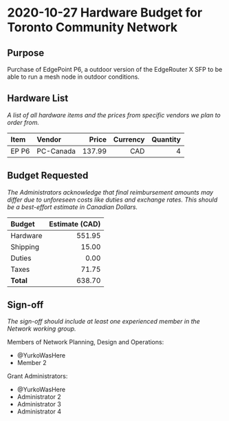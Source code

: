 # 2020-10-27 Hardware Budget for Toronto Community Network

## Purpose

Purchase of EdgePoint P6, a outdoor version of the EdgeRouter X SFP to be able to run a mesh node in outdoor conditions.

## Hardware List

_A list of all hardware items and the prices from specific vendors we plan to order from._

| Item   | Vendor   | Price | Currency | Quantity |
|:-------|:---------|------:|---------:|---------:|
| EP P6  | PC-Canada| 137.99|      CAD |        4 |


## Budget Requested

_The Administrators acknowledge that final reimbursement amounts may differ due to unforeseen costs like duties and exchange rates. This should be a best-effort estimate in Canadian Dollars._

| Budget    | Estimate (CAD) |
|:----------|---------------:|
| Hardware  |         551.95 |
| Shipping  |          15.00 |
| Duties    |           0.00 |
| Taxes     |          71.75 |
| **Total** |         638.70 |

## Sign-off

_The sign-off should include at least one experienced member in the Network working group._

Members of Network Planning, Design and Operations:
- @YurkoWasHere
- Member 2

Grant Administrators:
- @YurkoWasHere
- Administrator 2
- Administrator 3
- Administrator 4
